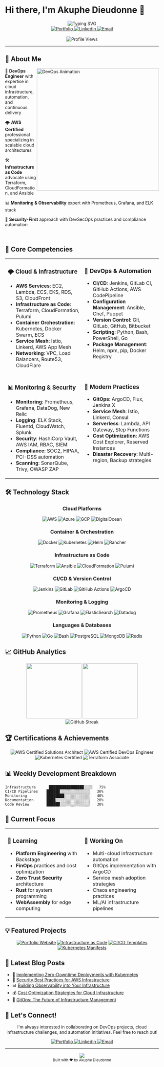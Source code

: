 # Hi there, I'm Akuphe Dieudonne 👋

<div align="center">
  <img src="https://readme-typing-svg.herokuapp.com?font=Fira+Code&weight=600&size=28&pause=1000&color=3B82F6&center=true&vCenter=true&width=600&lines=DevOps+Engineer+%7C+Cloud+Architect;AWS+Certified+Professional;Infrastructure+as+Code+Expert;CI%2FCD+Pipeline+Specialist" alt="Typing SVG" />
</div>

<div align="center">
  <a href="https://akuphecloud.com">
    <img src="https://img.shields.io/badge/Portfolio-akuphecloud.com-3B82F6?style=for-the-badge&logo=google-chrome&logoColor=white" alt="Portfolio" />
  </a>
  <a href="https://linkedin.com/in/akuphe">
    <img src="https://img.shields.io/badge/LinkedIn-Connect-0077B5?style=for-the-badge&logo=linkedin&logoColor=white" alt="LinkedIn" />
  </a>
  <a href="mailto:admin@akuphecloud.com">
    <img src="https://img.shields.io/badge/Email-Contact-EA4335?style=for-the-badge&logo=gmail&logoColor=white" alt="Email" />
  </a>
</div>

<br />

<div align="center">
  <img src="https://komarev.com/ghpvc/?username=akupheaws&style=for-the-badge&color=3B82F6" alt="Profile Views" />
</div>

---

## 🚀 About Me

<img align="right" alt="DevOps Animation" src="https://raw.githubusercontent.com/abhisheknaiidu/abhisheknaiidu/master/code.gif" width="400" />

🔧 **DevOps Engineer** with expertise in cloud infrastructure, automation, and continuous delivery

🌩️ **AWS Certified** professional specializing in scalable cloud architectures

🛠️ **Infrastructure as Code** advocate using Terraform, CloudFormation, and Ansible

📊 **Monitoring & Observability** expert with Prometheus, Grafana, and ELK stack

🔐 **Security-First** approach with DevSecOps practices and compliance automation

<br clear="right"/>

## 💼 Core Competencies

<table>
<tr>
<td valign="top" width="50%">

### 🌩️ Cloud & Infrastructure
- **AWS Services**: EC2, Lambda, ECS, EKS, RDS, S3, CloudFront
- **Infrastructure as Code**: Terraform, CloudFormation, Pulumi
- **Container Orchestration**: Kubernetes, Docker Swarm, ECS
- **Service Mesh**: Istio, Linkerd, AWS App Mesh
- **Networking**: VPC, Load Balancers, Route53, CloudFlare

</td>
<td valign="top" width="50%">

### 🔧 DevOps & Automation
- **CI/CD**: Jenkins, GitLab CI, GitHub Actions, AWS CodePipeline
- **Configuration Management**: Ansible, Chef, Puppet
- **Version Control**: Git, GitLab, GitHub, Bitbucket
- **Scripting**: Python, Bash, PowerShell, Go
- **Package Management**: Helm, npm, pip, Docker Registry

</td>
</tr>
<tr>
<td valign="top" width="50%">

### 📊 Monitoring & Security
- **Monitoring**: Prometheus, Grafana, DataDog, New Relic
- **Logging**: ELK Stack, Fluentd, CloudWatch, Splunk
- **Security**: HashiCorp Vault, AWS IAM, RBAC, SIEM
- **Compliance**: SOC2, HIPAA, PCI-DSS automation
- **Scanning**: SonarQube, Trivy, OWASP ZAP

</td>
<td valign="top" width="50%">

### 🚀 Modern Practices
- **GitOps**: ArgoCD, Flux, Jenkins X
- **Service Mesh**: Istio, Linkerd, Consul
- **Serverless**: Lambda, API Gateway, Step Functions
- **Cost Optimization**: AWS Cost Explorer, Reserved Instances
- **Disaster Recovery**: Multi-region, Backup strategies

</td>
</tr>
</table>

## 🛠️ Technology Stack

<div align="center">

### Cloud Platforms
![AWS](https://img.shields.io/badge/AWS-232F3E?style=for-the-badge&logo=amazon-aws&logoColor=FF9900)
![Azure](https://img.shields.io/badge/Azure-0078D4?style=for-the-badge&logo=microsoft-azure&logoColor=white)
![GCP](https://img.shields.io/badge/GCP-4285F4?style=for-the-badge&logo=google-cloud&logoColor=white)
![DigitalOcean](https://img.shields.io/badge/DigitalOcean-0080FF?style=for-the-badge&logo=digitalocean&logoColor=white)

### Container & Orchestration
![Docker](https://img.shields.io/badge/Docker-2496ED?style=for-the-badge&logo=docker&logoColor=white)
![Kubernetes](https://img.shields.io/badge/Kubernetes-326CE5?style=for-the-badge&logo=kubernetes&logoColor=white)
![Helm](https://img.shields.io/badge/Helm-0F1689?style=for-the-badge&logo=helm&logoColor=white)
![Rancher](https://img.shields.io/badge/Rancher-0075A8?style=for-the-badge&logo=rancher&logoColor=white)

### Infrastructure as Code
![Terraform](https://img.shields.io/badge/Terraform-7B42BC?style=for-the-badge&logo=terraform&logoColor=white)
![Ansible](https://img.shields.io/badge/Ansible-EE0000?style=for-the-badge&logo=ansible&logoColor=white)
![CloudFormation](https://img.shields.io/badge/CloudFormation-FF9900?style=for-the-badge&logo=amazon-aws&logoColor=white)
![Pulumi](https://img.shields.io/badge/Pulumi-8A3391?style=for-the-badge&logo=pulumi&logoColor=white)

### CI/CD & Version Control
![Jenkins](https://img.shields.io/badge/Jenkins-D24939?style=for-the-badge&logo=jenkins&logoColor=white)
![GitLab](https://img.shields.io/badge/GitLab-FCA121?style=for-the-badge&logo=gitlab&logoColor=white)
![GitHub Actions](https://img.shields.io/badge/GitHub_Actions-2088FF?style=for-the-badge&logo=github-actions&logoColor=white)
![ArgoCD](https://img.shields.io/badge/ArgoCD-EF7B4D?style=for-the-badge&logo=argo&logoColor=white)

### Monitoring & Logging
![Prometheus](https://img.shields.io/badge/Prometheus-E6522C?style=for-the-badge&logo=prometheus&logoColor=white)
![Grafana](https://img.shields.io/badge/Grafana-F46800?style=for-the-badge&logo=grafana&logoColor=white)
![ElasticSearch](https://img.shields.io/badge/Elastic-005571?style=for-the-badge&logo=elastic&logoColor=white)
![Datadog](https://img.shields.io/badge/Datadog-632CA6?style=for-the-badge&logo=datadog&logoColor=white)

### Languages & Databases
![Python](https://img.shields.io/badge/Python-3776AB?style=for-the-badge&logo=python&logoColor=white)
![Go](https://img.shields.io/badge/Go-00ADD8?style=for-the-badge&logo=go&logoColor=white)
![Bash](https://img.shields.io/badge/Bash-4EAA25?style=for-the-badge&logo=gnu-bash&logoColor=white)
![PostgreSQL](https://img.shields.io/badge/PostgreSQL-316192?style=for-the-badge&logo=postgresql&logoColor=white)
![MongoDB](https://img.shields.io/badge/MongoDB-47A248?style=for-the-badge&logo=mongodb&logoColor=white)
![Redis](https://img.shields.io/badge/Redis-DC382D?style=for-the-badge&logo=redis&logoColor=white)

</div>

## 📈 GitHub Analytics

<div align="center">
  <img height="180em" src="https://github-readme-stats.vercel.app/api?username=akupheaws&show_icons=true&theme=tokyonight&include_all_commits=true&count_private=true"/>
  <img height="180em" src="https://github-readme-stats.vercel.app/api/top-langs/?username=akupheaws&layout=compact&langs_count=8&theme=tokyonight"/>
</div>

<div align="center">
  <img src="https://github-readme-streak-stats.herokuapp.com/?user=akupheaws&theme=tokyonight" alt="GitHub Streak" />
</div>

## 🏆 Certifications & Achievements

<div align="center">

![AWS Certified Solutions Architect](https://img.shields.io/badge/AWS%20Certified-Solutions%20Architect-FF9900?style=for-the-badge&logo=amazon-aws&logoColor=white)
![AWS Certified DevOps Engineer](https://img.shields.io/badge/AWS%20Certified-DevOps%20Engineer-FF9900?style=for-the-badge&logo=amazon-aws&logoColor=white)
![Kubernetes Certified](https://img.shields.io/badge/CKAD-Kubernetes%20Developer-326CE5?style=for-the-badge&logo=kubernetes&logoColor=white)
![Terraform Associate](https://img.shields.io/badge/HashiCorp-Terraform%20Associate-7B42BC?style=for-the-badge&logo=terraform&logoColor=white)

</div>

## 📊 Weekly Development Breakdown

```text
Infrastructure      ████████████████░░░░   75%
CI/CD Pipelines    ██████░░░░░░░░░░░░░░   30%
Monitoring         ████████░░░░░░░░░░░░   40%
Documentation      ████░░░░░░░░░░░░░░░░   20%
Code Review        ██████░░░░░░░░░░░░░░   30%
```

## 🎯 Current Focus

<table>
<tr>
<td valign="top" width="50%">

### 🌱 Learning
- **Platform Engineering** with Backstage
- **FinOps** practices and cost optimization
- **Zero Trust Security** architecture
- **Rust** for system programming
- **WebAssembly** for edge computing

</td>
<td valign="top" width="50%">

### 🔨 Working On
- Multi-cloud infrastructure automation
- GitOps implementation with ArgoCD
- Service mesh adoption strategies
- Chaos engineering practices
- ML/AI infrastructure pipelines

</td>
</tr>
</table>

## 💡 Featured Projects

<div align="center">

[![Portfolio Website](https://github-readme-stats.vercel.app/api/pin/?username=akupheaws&repo=akuphecloud-portfolio&theme=tokyonight)](https://github.com/akupheaws/akuphecloud-portfolio)
[![Infrastructure as Code](https://github-readme-stats.vercel.app/api/pin/?username=akupheaws&repo=terraform-aws-modules&theme=tokyonight)](https://github.com/akupheaws/terraform-aws-modules)
[![CI/CD Templates](https://github-readme-stats.vercel.app/api/pin/?username=akupheaws&repo=cicd-templates&theme=tokyonight)](https://github.com/akupheaws/cicd-templates)
[![Kubernetes Manifests](https://github-readme-stats.vercel.app/api/pin/?username=akupheaws&repo=k8s-production-ready&theme=tokyonight)](https://github.com/akupheaws/k8s-production-ready)

</div>

## 📝 Latest Blog Posts

<!-- BLOG-POST-LIST:START -->
- 🚀 [Implementing Zero-Downtime Deployments with Kubernetes](https://akuphecloud.com/blog/zero-downtime-k8s)
- 🔐 [Security Best Practices for AWS Infrastructure](https://akuphecloud.com/blog/aws-security)
- 📊 [Building Observability into Your Infrastructure](https://akuphecloud.com/blog/observability)
- 💰 [Cost Optimization Strategies for Cloud Infrastructure](https://akuphecloud.com/blog/cost-optimization)
- 🔧 [GitOps: The Future of Infrastructure Management](https://akuphecloud.com/blog/gitops-future)
<!-- BLOG-POST-LIST:END -->

## 🤝 Let's Connect!

<div align="center">

I'm always interested in collaborating on DevOps projects, cloud infrastructure challenges, and automation initiatives. Feel free to reach out!

<a href="https://akuphecloud.com">
  <img src="https://img.shields.io/badge/Portfolio-Visit%20My%20Website-3B82F6?style=for-the-badge&logo=google-chrome&logoColor=white" alt="Portfolio" />
</a>

<a href="https://linkedin.com/in/akuphe-dieudonne">
  <img src="https://img.shields.io/badge/LinkedIn-Let's%20Connect-0077B5?style=for-the-badge&logo=linkedin&logoColor=white" alt="LinkedIn" />
</a>

<a href="mailto:admin@akuphecloud.com">
  <img src="https://img.shields.io/badge/Email-Get%20In%20Touch-EA4335?style=for-the-badge&logo=gmail&logoColor=white" alt="Email" />
</a>

</div>

---

<div align="center">
  <img src="https://capsule-render.vercel.app/api?type=waving&color=gradient&height=100&section=footer&text=Thanks%20for%20visiting!&fontSize=20&fontAlignY=70" />
</div>

<div align="center">
  <sub>Built with ❤️ by Akuphe Dieudonne</sub>
</div>
